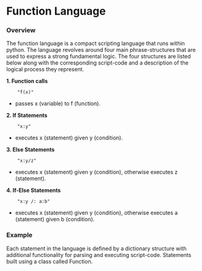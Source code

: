 # Function Language


### Overview

The function language is a compact scripting language that runs within python. The language revolves around four main phrase-structures that are used to express a strong fundamental logic. The four structures are listed below along with the corresponding script-code and a description of the logical process they represent.

__1. Function calls__

		"f(x)"	

- passes x (variable) to f (function).


__2. If Statements__

		"x:y"
- executes x (statement) given y (condition).


__3. Else Statements__
		
		"x:y/z"
- executes x (statement) given y (condition),
  otherwise executes z (statement).

__4. If-Else Statements__

		"x:y /: a:b"
- executes x (statement) given y (condition), 
  otherwise executes a (statement) given b (condition).

### Example

Each statement in the language is defined by a dictionary structure with additional functionality for parsing and executing script-code. Statements built using a class called Function.